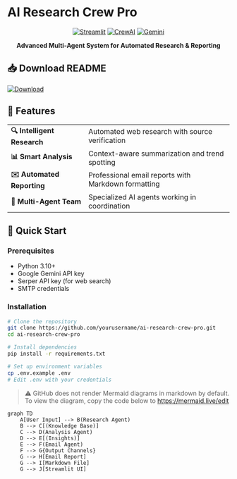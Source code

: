 # AI Research Crew Pro

<div align="center">
  
  [![Streamlit](https://img.shields.io/badge/Streamlit-FF4B4B?style=for-the-badge&logo=Streamlit&logoColor=white)](https://streamlit.io/)
  [![CrewAI](https://img.shields.io/badge/CrewAI-000000?style=for-the-badge&logo=crewai&logoColor=white)](https://www.crewai.com/)
  [![Gemini](https://img.shields.io/badge/Gemini-4285F4?style=for-the-badge&logo=google-gemini&logoColor=white)](https://gemini.google.com/)
  
  **Advanced Multi-Agent System for Automated Research & Reporting**
</div>

## 📥 Download README
[![Download](https://img.shields.io/badge/Download-README.md-blue?style=for-the-badge&logo=markdown)](https://raw.githubusercontent.com/yourusername/ai-research-crew-pro/main/README.md)

## 🌟 Features

<div align="center">
  <table>
    <tr>
      <td><b>🔍 Intelligent Research</b></td>
      <td>Automated web research with source verification</td>
    </tr>
    <tr>
      <td><b>📊 Smart Analysis</b></td>
      <td>Context-aware summarization and trend spotting</td>
    </tr>
    <tr>
      <td><b>✉️ Automated Reporting</b></td>
      <td>Professional email reports with Markdown formatting</td>
    </tr>
    <tr>
      <td><b>🤖 Multi-Agent Team</b></td>
      <td>Specialized AI agents working in coordination</td>
    </tr>
  </table>
</div>

## 🚀 Quick Start

### Prerequisites
- Python 3.10+
- Google Gemini API key
- Serper API key (for web search)
- SMTP credentials

### Installation
```bash
# Clone the repository
git clone https://github.com/yourusername/ai-research-crew-pro.git
cd ai-research-crew-pro

# Install dependencies
pip install -r requirements.txt

# Set up environment variables
cp .env.example .env
# Edit .env with your credentials
```

> ⚠️ GitHub does not render Mermaid diagrams in markdown by default.
> To view the diagram, copy the code below to https://mermaid.live/edit

```mermaid
graph TD
    A[User Input] --> B(Research Agent)
    B --> C[(Knowledge Base)]
    C --> D(Analysis Agent)
    D --> E[(Insights)]
    E --> F(Email Agent)
    F --> G{Output Channels}
    G --> H[Email Report]
    G --> I[Markdown File]
    G --> J[Streamlit UI]



